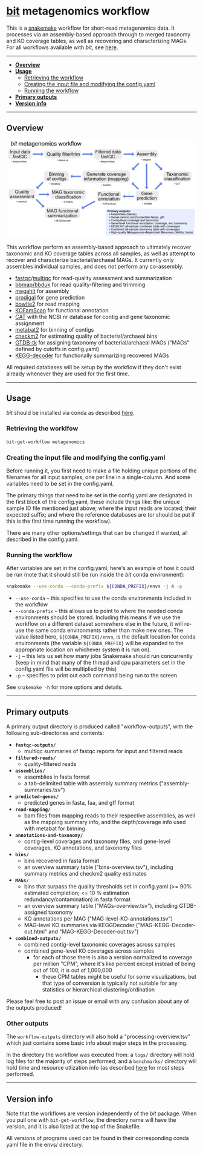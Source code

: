# [bit](https://github.com/AstrobioMike/bit) metagenomics workflow
This is a [snakemake](https://snakemake.github.io/) workflow for short-read metagenomics data. It processes via an assembly-based approach through to merged taxonomy and KO coverage tables, as well as recovering and characterizing MAGs. For all workflows available with _bit_, see [here](https://github.com/AstrobioMike/bit?tab=readme-ov-file#workflows).

---

* [**Overview**](#overview)
* [**Usage**](#usage)
  * [Retrieving the workflow](#retrieving-the-workflow)
  * [Creating the input file and modifying the config.yaml](#creating-the-input-file-and-modifying-the-configyaml)
  * [Running the workflow](#running-the-workflow)
* [**Primary outputs**](#primary-outputs)
* [**Version info**](#version-info)

---

## Overview

<p align="center">
<a href="../../images/bit-metagenomics-overview.pdf"><img src="../../images/bit-metagenomics-overview.png"></a>
</p>

This workflow perform an assembly-based approach to ultimately recover taxonomic and KO coverage tables across all samples, as well as attempt to recover and characterize bacterial/archaeal MAGs. It currently only assembles individual samples, and does not perform any co-assembly.

  - [fastqc](https://www.bioinformatics.babraham.ac.uk/projects/fastqc/)/[multiqc](https://multiqc.info/) for read-quality assessment and summarization
  - [bbmap/bbduk](https://jgi.doe.gov/data-and-tools/software-tools/bbtools/bb-tools-user-guide/bbduk-guide/) for read quality-filtering and trimming
  - [megahit](https://github.com/voutcn/megahit) for assembly
  - [prodigal](https://github.com/hyattpd/Prodigal) for gene prediction
  - [bowtie2](https://github.com/BenLangmead/bowtie2) for read mapping
  - [KOFamScan](https://github.com/takaram/kofam_scan) for functional annotation
  - [CAT](https://github.com/dutilh/CAT#cat-and-bat) with the NCBI nr database for contig and gene taxonomic assignment
  - [metabat2](https://bitbucket.org/berkeleylab/metabat/src) for binning of contigs
  - [checkm2](https://github.com/chklovski/CheckM2#checkm2) for estimating quality of bacterial/archaeal bins
  - [GTDB-tk](https://github.com/Ecogenomics/GTDBTk#gtdb-tk) for assigning taxonomy of bacterial/archaeal MAGs ("MAGs" defined by cutoffs in config.yaml)
  - [KEGG-decoder](https://github.com/bjtully/BioData/tree/master/KEGGDecoder) for functionally summarizing recovered MAGs

All required databases will be setup by the workflow if they don't exist already whenever they are used for the first time.

---

## Usage
_bit_ should be installed via conda as described [here](https://github.com/AstrobioMike/bit?tab=readme-ov-file#conda-install).

### Retrieving the worklfow

```bash
bit-get-workflow metagenomics
```

### Creating the input file and modifying the config.yaml
Before running it, you first need to make a file holding unique portions of the filenames for all input samples, one per line in a single-column. And some variables need to be set in the config.yaml.

The primary things that need to be set in the config.yaml are designated in the first block of the config.yaml, these include things like: the unique sample ID file mentioned just above; where the input reads are located; their expected suffix; and where the reference databases are (or should be put if this is the first time running the workflow).

There are many other options/settings that can be changed if wanted, all described in the config.yaml.

### Running the workflow
After variables are set in the config.yaml, here's an example of how it could be run (note that it should still be run inside the _bit_ conda environment):
 
```bash
snakemake --use-conda --conda-prefix ${CONDA_PREFIX}/envs -j 4 -p
```

- `--use-conda` – this specifies to use the conda environments included in the workflow
- `--conda-prefix` – this allows us to point to where the needed conda environments should be stored. Including this means if we use the workflow on a different dataset somewhere else in the future, it will re-use the same conda environments rather than make new ones. The value listed here, `${CONDA_PREFIX}/envs`, is the default location for conda environments (the variable `${CONDA_PREFIX}` will be expanded to the appropriate location on whichever system it is run on).
- `-j` – this lets us set how many jobs Snakemake should run concurrently (keep in mind that many of the thread and cpu parameters set in the config.yaml file will be multiplied by this)
- `-p` – specifies to print out each command being run to the screen

See `snakemake -h` for more options and details.

---

## Primary outputs
A primary output directory is produced called "workflow-outputs", with the following sub-directories and contents:

- **`fastqc-outputs/`**
  - multiqc summaries of fastqc reports for input and filtered reads
- **`filtered-reads/`**
  - quality-filtered reads
- **`assemblies/`**
  - assemblies in fasta format
  - a tab-delimited table with assembly summary metrics ("assembly-summaries.tsv")
- **`predicted-genes/`**
  - predicted genes in fasta, faa, and gff format
- **`read-mapping/`**
  - bam files from mapping reads to their respective assemblies, as well as the mapping summary info, and the depth/coverage info used with metabat for binning
- **`annotations-and-taxonomy/`**
  - contig-level coverages and taxonomy files, and gene-level coverages, KO annotations, and taxonomy files
- **`bins/`**
  - bins recovered in fasta format
  - an overview summary table ("bins-overview.tsv"), including summary metrics and checkm2 quality estimates
- **`MAGs/`**
  - bins that surpass the quality thresholds set in config.yaml (>= 90% estimated completion; <= 10 % estimation redundancy/contamination) in fasta format
  - an overview summary table ("MAGs-overview.tsv"), including GTDB-assigned taxonomy
  - KO annotations per MAG ("MAG-level-KO-annotations.tsv")
  - MAG-level KO summaries via KEGGDecoder ("MAG-KEGG-Decoder-out.html" and "MAG-KEGG-Decoder-out.tsv")
- **`combined-outputs/`**
  - combined contig-level taxonomic coverages across samples
  - combined gene-level KO coverages across samples
    - for each of those there is also a version normalized to coverage per million "CPM", where it's like percent except instead of being out of 100, it is out of 1,000,000
      - these CPM tables might be useful for some visualizations, but that type of conversion is typically not suitable for any statistics or hierarchical clustering/ordination

Please feel free to post an issue or email with any confusion about any of the outputs produced!

### Other outputs
The `workflow-outputs` directory will also hold a "processing-overview.tsv" which just contains some basic info about major steps in the processing.

In the directory the workflow was executed from: a `logs/` directory will hold log files for the majority of steps performed; and a `benchmarks/` directory will hold time and resource utlization info (as described [here](https://stackoverflow.com/a/66872577) for most steps performed.

---

## Version info
Note that the workflows are version independently of the _bit_ package. When you pull one with `bit-get-workflow`, the directory name will have the version, and it is also listed at the top of the Snakefile.

All versions of programs used can be found in their corresponding conda yaml file in the envs/ directory. 
